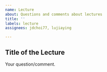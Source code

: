 ```yaml
---
name: Lecture
about: Questions and comments about lectures
title: ''
labels: lecture
assignees: jdchoi77, lujiaying

---
```


**Title of the Lecture**
-----
Your question/comment.
